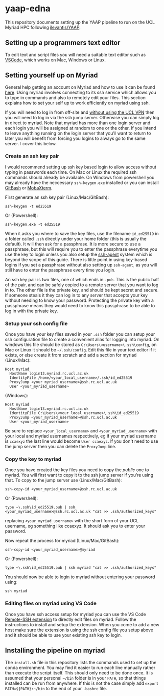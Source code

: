 # yaap-edna
This repository documents setting up the YAAP pipeline to run on the UCL Myriad HPC following [ilevantis/YAAP](https://github.com/ilevantis/YAAP).

## Setting up a programmers text editor
To edit text and script files you will need a suitable text editor such as [VSCode](https://code.visualstudio.com/), which works on Mac, Windows or Linux.

## Setting yourself up on Myriad
General help getting an account on Myriad and how to use it can be found [here](https://www.rc.ucl.ac.uk/docs/Clusters/Myriad/). Using myriad involves connecting to its ssh service which allows you to type in commands and also to remotely edit your files. This section explains how to set your self up to work efficiently on myriad using ssh.

If you will need to log in from off-site and [without using the UCL VPN](https://www.rc.ucl.ac.uk/docs/howto/#logging-in-from-outside-the-ucl-firewall) then you will need to log in via the ssh jump server. Otherwise you can simply log in direct to myriad. Note that myriad has more than one login server and each login you will be assigned at random to one or the other. If you intend to leave anything running on the login server that you'll want to return to later you will benefit from forcing you logins to always go to the same server. I cover this below.


### Create an ssh key pair
I would recommend setting up ssh key based login to allow access without typing in passwords each time. On Mac or Linux the required ssh commands should already be available. On Windows from powershell you may already have the neccessary `ssh-keygen.exe` installed or you can install [GitBash](https://gitforwindows.org/) or [MobaXterm](https://mobaxterm.mobatek.net/).

First generate an ssh key pair (Linux/Mac/GitBash):

```
ssh-keygen -t ed25519
```

Or (Powershell):

```
ssh-keygen.exe -t ed25519
```

When it asks you where to save the key files, use the filename `id_ed25519` in a folder called `.ssh` directly under your home folder (this is usually the default). It will then ask for a passphrase. It is more secure to use a passphrase, but this will require you to enter the passphrase everytime you use the key to login unless you also setup the [ssh-agent](https://learn.microsoft.com/en-us/windows-server/administration/openssh/openssh_keymanagement) system which is beyond the scope of this guide. There is little point in using key-based logins if you set a passphrase without also setting up `ssh-agent`, as you will still have to enter the passphrase every time you login.

An ssh key pair is two files, one of which ends in `.pub`. This is the public half of the pair, and can be safely copied to a remote server that you want to log in to. The other file is the private key, and should be kept secret and secure. If someone steals it they can log in to any server that accepts your key without needing to know your password. Protecting the private key with a passphrase means they would need to know this passphrase to be able to log in with the private key.

### Setup your ssh config file
Once you have your key files saved in your `.ssh` folder you can setup your ssh configuration file to create a convenient alias for logging into myriad. On windows this file should be stored as `C:\Users\<username>\.ssh\config`, on Mac or Linux it should be `~/.ssh/config`. Edit this file in your text editor if it exists, or else create it from scratch and add a section for myriad (Linux/Mac):

```
Host myriad
  HostName login13.myriad.rc.ucl.ac.uk
  IdentityFile /home/<your_local_username>/.ssh/id_ed25519
  ProxyJump <your_myriad_username>@ssh.rc.ucl.ac.uk
  User <your_myriad_username>
```

(Windows):
```
Host myriad
  HostName login13.myriad.rc.ucl.ac.uk
  IdentityFile C:\Users\<your_local_username>\.ssh\id_ed25519
  ProxyJump <your_myriad_username>@ssh.rc.ucl.ac.uk
  User <your_myriad_username>
```

Be sure to replace `<your_local_username>` and `<your_myriad_username>` with your local and myriad usernames respectively, eg if your myriad username is `ccaexyz` the last line would become `User ccaexyz`. If you don't need to use the jump server then you can delete the `ProxyJump` line.

### Copy the key to myriad
Once you have created the key files you need to copy the *public* one to myriad. You will first want to copy it to the ssh jump server if you're using that. To copy to the jump server use (Linux/Mac/GitBash):

```
ssh-copy-id <your_myriad_username>@ssh.rc.ucl.ac.uk
```

Or (Powershell):
```
type ~\.ssh\id_ed25519.pub | ssh <your_myriad_username>@ssh.rc.ucl.ac.uk "cat >> .ssh/authorized_keys"
```

replacing `<your_myriad_username>` with the short form of your UCL username, eg something like ccaexyz. It should ask you to enter your password.

Now repeat the process for myriad (Linux/Mac/GitBash):
```
ssh-copy-id <your_myriad_username>@myriad
```

Or (Powershell):
```
type ~\.ssh\id_ed25519.pub | ssh myriad "cat >> .ssh/authorized_keys"
```

You should now be able to login to myriad without entering your password using:
```
ssh myriad
```

### Editing files on myriad using VS Code
Once you have ssh access setup for myriad you can use the VS Code [Remote-SSH extension](https://marketplace.visualstudio.com/items?itemName=ms-vscode-remote.remote-ssh) to directly edit files on myriad. Follow the instructions to install and setup the extension. When you come to add a new host make sure the extension is using the ssh config file you setup above and it should be able to use your existing ssh key to login.

## Installing the pipeline on myriad
The `install.sh` file in this repository lists the commands used to set up the conda environment. You may find it easier to run each line manually rather than execute the script itself. This should only need to be done once. It is assumed that your personal `~/bin` folder is in your `PATH`, so that things installed can be run from anywhere. If this is not the case simply add `export PATH=${PATH}:~/bin` to the end of your `.bashrc` file.

